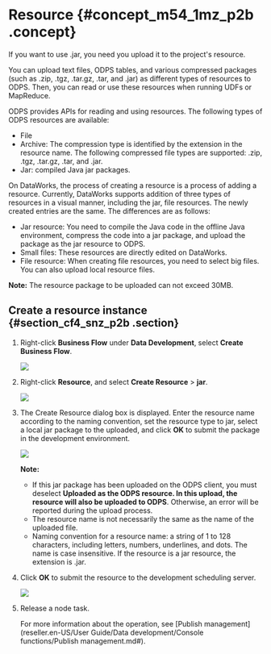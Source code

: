 # Resource {#concept_m54_1mz_p2b .concept}

If you want to use .jar, you need you upload it to the project's resource.

You can upload text files, ODPS tables, and various compressed packages \(such as .zip, .tgz, .tar.gz, .tar, and .jar\) as different types of resources to ODPS. Then, you can read or use these resources when running UDFs or MapReduce.

ODPS provides APIs for reading and using resources. The following types of ODPS resources are available:

-   File
-   Archive: The compression type is identified by the extension in the resource name. The following compressed file types are supported: .zip, .tgz, .tar.gz, .tar, and .jar.
-   Jar: compiled Java jar packages.

On DataWorks, the process of creating a resource is a process of adding a resource. Currently, DataWorks supports addition of three types of resources in a visual manner, including the jar, file resources. The newly created entries are the same. The differences are as follows:

-   Jar resource: You need to compile the Java code in the offline Java environment, compress the code into a jar package, and upload the package as the jar resource to ODPS.
-   Small files: These resources are directly edited on DataWorks.
-   File resource: When creating file resources, you need to select big files. You can also upload local resource files.

**Note:** The resource package to be uploaded can not exceed 30MB.

## Create a resource instance {#section_cf4_snz_p2b .section}

1.  Right-click **Business Flow** under **Data Development**, select **Create Business Flow**.

    ![](http://static-aliyun-doc.oss-cn-hangzhou.aliyuncs.com/assets/img/16292/15403747587651_en-US.png)

2.  Right-click **Resource**, and select **Create Resource** \> **jar**.

    ![](http://static-aliyun-doc.oss-cn-hangzhou.aliyuncs.com/assets/img/16294/15403747587720_en-US.png)

3.  The Create Resource dialog box is displayed. Enter the resource name according to the naming convention, set the resource type to jar, select a local jar package to the uploaded, and click **OK** to submit the package in the development environment.

    ![](http://static-aliyun-doc.oss-cn-hangzhou.aliyuncs.com/assets/img/16294/15403747587721_en-US.png)

    **Note:** 

    -   If this jar package has been uploaded on the ODPS client, you must deselect **Uploaded as the ODPS resource. In this upload, the resource will also be uploaded to ODPS**. Otherwise, an error will be reported during the upload process.
    -   The resource name is not necessarily the same as the name of the uploaded file.
    -   Naming convention for a resource name: a string of 1 to 128 characters, including letters, numbers, underlines, and dots. The name is case insensitive. If the resource is a jar resource, the extension is .jar.
4.  Click **OK** to submit the resource to the development scheduling server.

    ![](http://static-aliyun-doc.oss-cn-hangzhou.aliyuncs.com/assets/img/16294/15403747587722_en-US.png)

5.  Release a node task.

    For more information about the operation, see [Publish management](reseller.en-US/User Guide/Data development/Console functions/Publish management.md#).


